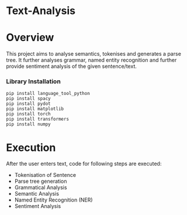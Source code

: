 # Text-Analysis
# Overview
This project aims to analyse semantics, tokenises and generates a parse tree. It further analyses grammar, named entity recognition and further provide sentiment analysis of the given sentence/text.

### Library Installation
```
pip install language_tool_python
pip install spacy
pip install pydot
pip install matplotlib
pip install torch
pip install transformers
pip install numpy 
```
# Execution
After the user enters text, code for following steps are executed:
- Tokenisation of Sentence
- Parse tree generation
- Grammatical Analysis
- Semantic Analysis
- Named Entity Recognition (NER)
- Sentiment Analysis
